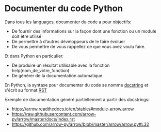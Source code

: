 # Documenter du code Python

Dans tous les languages, documenter du code a pour objectifs:
- De fournir des informations sur la façon dont une fonction ou un module doit être utilisé
- De permettre à d'autres développeurs de le faire évoluer
- De vous permettre de vous rappellez ce que vous avez voulu faire.

Et dans Python en particulier:
- De produire un résultat utilisable avec la fonction help(nom_de_votre_fonction)
- De générer de la documentation automatique

En Python, la syntaxe pour documenter du code se nomme [docstring](http://sametmax.com/les-docstrings/) et s'écrit au format [RST](https://fr.wikipedia.org/wiki/ReStructuredText)

Exemple de documentation généré partiellement à partir des docstrings:
- https://arrow.readthedocs.io/en/stable/#module-arrow.arrow
- https://raw.githubusercontent.com/arrow-py/arrow/master/docs/index.rst
- https://github.com/arrow-py/arrow/blob/master/arrow/arrow.py#L32

